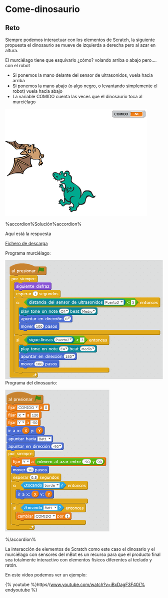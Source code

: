 
# Come-dinosaurio

## Reto

Siempre podemos interactuar con los elementos de Scratch, la siguiente propuesta el dinosaurio se mueve de izquierda a derecha pero al azar en altura.

El murciélago tiene que esquivarlo ¿cómo? volando arriba o abajo pero.... con el robot

- Si ponemos la mano delante del sensor de ultrasonidos, vuela hacia arriba
- Si ponemos la mano abajo (o algo negro, o levantando simplemente el robot) vuela hacia abajo
- La variable COMIDO cuenta las veces que el dinosaurio toca al murciélago

![](img/come-bat-dinosario.png)

%accordion%Solución%accordion%

Aquí está la respuesta

[Fichero de descarga](comer-bat-dino.sb2)

Programa murciélago:

![](img/murcielago.png)
Programa del dinosaurio:

![](img/dinosaurio.png)

%/accordion%

La interacción de elementos de Scratch como este caso el dinosario y el murciélago con sensores del mBot es un recurso para que el producto final sea totalmente interactivo con elementos físicos diferentes al teclado y ratón. 

En este vídeo podemos ver un ejemplo:

{% youtube %}https//www.youtube.com/watch?v=iBxDagF3F40{% endyoutube %}

